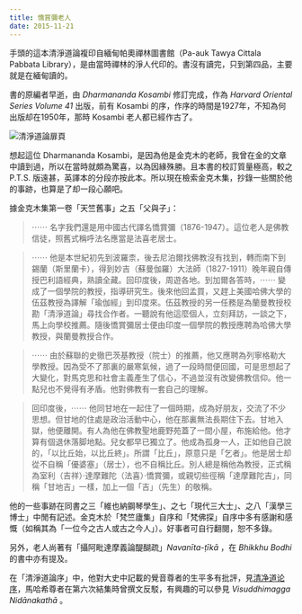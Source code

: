 ```yaml
---
title: 憍賞彌老人
date: 2015-11-21
---
```


手頭的這本清淨道論複印自緬甸帕奧禪林圖書館（Pa-auk Tawya Cittala Pabbata Library），是由當時禪林的淨人代印的。書沒有讀完，只到第四品，主要就是在緬甸讀的。

書的原編者早逝，由 _Dharmananda Kosambi_ 修訂完成，作為 _Harvard Oriental Series Volume 41_ 出版，前有 Kosambi 的序，作序的時間是1927年，不知為何出版却在1950年，那時 Kosambi 老人都已經作古了。

<img src="../images/vm-frontpage.jpg" class="img-fluid mx-auto d-block border p-1" alt="清淨道論扉頁">

想起這位 Dharmananda Kosambi，是因為他是金克木的老師，我曾在金的文章中讀到過，所以在當時就頗為驚喜，以為因緣殊勝。且本書的校訂質量極高，較之 P.T.S. 版遠甚，英譯本的分段亦按此本。所以現在檢索金克木集，抄錄一些關於他的事跡，也算是了却一段心願吧。

據金克木集第一卷「天竺舊事」之五「父與子」：

> ⋯⋯ 名字我們還是用中國古代譯名憍賞彌（1876-1947）。這位老人是佛教信徒，照舊式稱呼法名應當是法喜老居士。

> ⋯⋯ 他是本世紀初先到波羅柰，後去尼泊爾找佛教沒有找到，轉而南下到錫蘭（斯里蘭卡），得到妙吉（蘇曼伽羅）大法師（1827-1911）晚年親自傳授巴利語經典，熟讀全藏。回印度後，周遊各地。到加爾各答時，⋯⋯ 變成了一個學院的教授，指導研究生。後來他回孟買，又趕上美國哈佛大學的伍茲教授為譯解「瑜伽經」到印度來。伍茲教授的另一任務是為蘭曼教授校勘「清淨道論」尋找合作者。一聽說有他這麼個人，立刻拜訪，一談之下，馬上向學校推薦。隨後憍賞彌居士便由印度一個學院的教授應聘為哈佛大學教授，與蘭曼教授合作。

> ⋯⋯ 由於蘇聯的史徹巴茨基教授（院士）的推薦，他又應聘為列寧格勒大學教授。因為受不了那裏的嚴寒氣候，過了一段時間便回國，可是思想起了大變化，對馬克思和社會主義產生了信心，不過並沒有改變佛教信仰。他一點兒也不覺得有矛盾。他對佛教有一套自己的理解。

> 回印度後，⋯⋯ 他同甘地在一起住了一個時期，成為好朋友，交流了不少思想。但甘地的住處是政治活動中心，他在那裏無法長期住下去。甘地入獄，他便離開。有人為他在佛教聖地鹿野苑蓋了一間小屋，布施給他。他才算有個退休落脚地點。兒女都早已獨立了。他成為孤身一人，正如他自己說的，「以比丘始，以比丘終」。所謂「比丘」，原意只是「乞者」。他是居士却從不自稱「優婆塞」（居士），也不自稱比丘。別人總是稱他為教授，正式稱為室利（吉祥）·達摩難陀（法喜）·憍賞彌，或親切些徑稱「達摩難陀吉」，同稱「甘地吉」一樣，加上一個「吉」（先生）的敬稱。

他的一些事跡在同書之三「維也納鋼琴學生」、之七「現代三大士」、之八「漢學三博士」中閒有記述。金克木於「梵竺廬集」自序和「梵佛探」自序中多有感謝和感慨（如稱其為「一位今之古人或古之今人」）。好事者可自行翻閱，恕不多錄。

另外，老人尚著有「攝阿毗達摩義論醍醐疏」_Navanīta-ṭīkā_ ，在 _Bhikkhu Bodhi_ 的書中亦有提及。

在「清淨道論序」中，他對大史中記載的覺音尊者的生平多有批評，見[清净道论序](/visuddhimagga/preface-to-vm-zh/)，馬哈希尊者在第六次結集時曾撰文反駁，有興趣的可以參見 _Visuddhimagga Nidānakathā_ 。